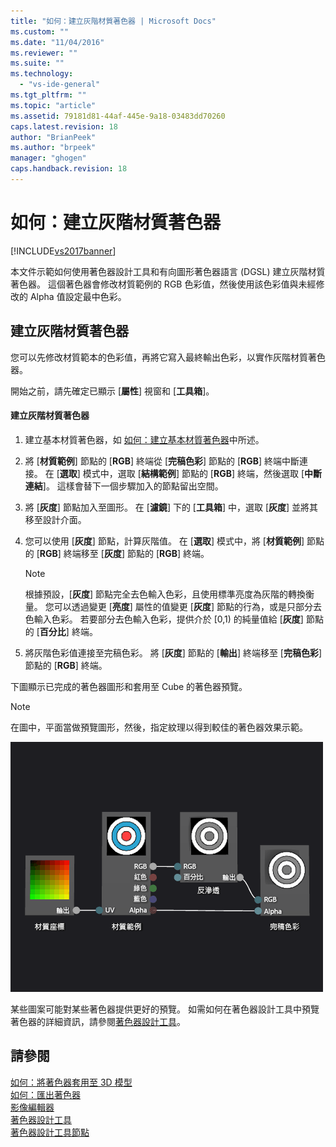 ```yaml
---
title: "如何：建立灰階材質著色器 | Microsoft Docs"
ms.custom: ""
ms.date: "11/04/2016"
ms.reviewer: ""
ms.suite: ""
ms.technology: 
  - "vs-ide-general"
ms.tgt_pltfrm: ""
ms.topic: "article"
ms.assetid: 79181d81-44af-445e-9a18-03483dd70260
caps.latest.revision: 18
author: "BrianPeek"
ms.author: "brpeek"
manager: "ghogen"
caps.handback.revision: 18
---
```

# 如何：建立灰階材質著色器
[!INCLUDE[vs2017banner](../code-quality/includes/vs2017banner.md)]

本文件示範如何使用著色器設計工具和有向圖形著色器語言 \(DGSL\) 建立灰階材質著色器。  這個著色器會修改材質範例的 RGB 色彩值，然後使用該色彩值與未經修改的 Alpha 值設定最中色彩。  
  
## 建立灰階材質著色器  
 您可以先修改材質範本的色彩值，再將它寫入最終輸出色彩，以實作灰階材質著色器。  
  
 開始之前，請先確定已顯示 \[**屬性**\] 視窗和 \[**工具箱**\]。  
  
#### 建立灰階材質著色器  
  
1.  建立基本材質著色器，如 [如何：建立基本材質著色器](../designers/how-to-create-a-basic-texture-shader.md)中所述。  
  
2.  將 \[**材質範例**\] 節點的 \[**RGB**\] 終端從 \[**完稿色彩**\] 節點的 \[**RGB**\] 終端中斷連接。  在 \[**選取**\] 模式中，選取 \[**結構範例**\] 節點的 \[**RGB**\] 終端，然後選取 \[**中斷連結**\]。  這樣會替下一個步驟加入的節點留出空間。  
  
3.  將 \[**灰度**\] 節點加入至圖形。  在 \[**濾鏡**\] 下的 \[**工具箱**\] 中，選取 \[**灰度**\] 並將其移至設計介面。  
  
4.  您可以使用 \[**灰度**\] 節點，計算灰階值。  在 \[**選取**\] 模式中，將 \[**材質範例**\] 節點的 \[**RGB**\] 終端移至 \[**灰度**\] 節點的 \[**RGB**\] 終端。  
  
    > [!NOTE]
    >  根據預設，\[**灰度**\] 節點完全去色輸入色彩，且使用標準亮度為灰階的轉換衡量。  您可以透過變更 \[**亮度**\] 屬性的值變更 \[**灰度**\] 節點的行為，或是只部分去色輸入色彩。  若要部分去色輸入色彩，提供介於 \[0,1\) 的純量值給 \[**灰度**\] 節點的 \[**百分比**\] 終端。  
  
5.  將灰階色彩值連接至完稿色彩。  將 \[**灰度**\] 節點的 \[**輸出**\] 終端移至 \[**完稿色彩**\] 節點的 \[**RGB**\] 終端。  
  
 下圖顯示已完成的著色器圖形和套用至 Cube 的著色器預覽。  
  
> [!NOTE]
>  在圖中，平面當做預覽圖形，然後，指定紋理以得到較佳的著色器效果示範。  
  
 ![著色器圖形及其效果預覽](../designers/media/digit-grayscale-effect.png "Digit\-Grayscale\-Effect")  
  
 某些圖案可能對某些著色器提供更好的預覽。  如需如何在著色器設計工具中預覽著色器的詳細資訊，請參閱[著色器設計工具](../designers/shader-designer.md)。  
  
## 請參閱  
 [如何：將著色器套用至 3D 模型](../designers/how-to-apply-a-shader-to-a-3-d-model.md)   
 [如何：匯出著色器](../designers/how-to-export-a-shader.md)   
 [影像編輯器](../designers/image-editor.md)   
 [著色器設計工具](../designers/shader-designer.md)   
 [著色器設計工具節點](../designers/shader-designer-nodes.md)